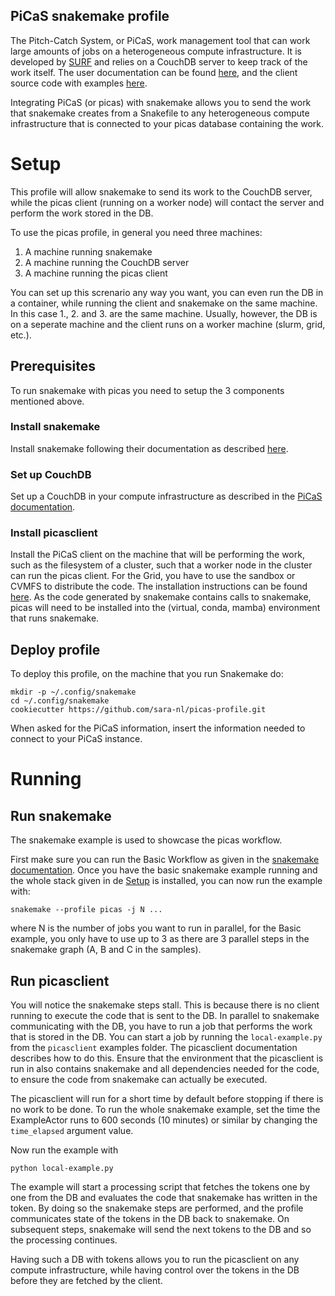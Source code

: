 PiCaS snakemake profile
-----------------------

The Pitch-Catch System, or PiCaS, work management tool that can work large amounts of jobs on a heterogeneous compute infrastructure. It  is developed by [SURF](http://www.surf.nl) and relies on a CouchDB server to keep track of the work itself. The user documentation can be found [here](https://doc.grid.surfsara.nl/en/latest/Pages/Practices/picas/picas_overview.html), and the client source code with examples [here](https://github.com/sara-nl/picasclient/).

Integrating PiCaS (or picas) with snakemake allows you to send the work that snakemake creates from a Snakefile to any heterogeneous compute infrastructure that is connected to your picas database containing the work.

Setup
=====

This profile will allow snakemake to send its work to the CouchDB server, while the picas client (running on a worker node) will contact the server and perform the work stored in the DB.

To use the picas profile, in general you need three machines:

1. A machine running snakemake
2. A machine running the CouchDB server
3. A machine running the picas client

You can set up this screnario any way you want, you can even run the DB in a container, while running the client and snakemake on the same machine. In this case 1., 2. and 3. are the same machine. Usually, however, the DB is on a seperate machine and the client runs on a worker machine (slurm, grid, etc.).

## Prerequisites

To run snakemake with picas you need to setup the 3 components mentioned above.

### Install snakemake
Install snakemake following their documentation as described [here](https://snakemake.readthedocs.io/en/stable/getting_started/installation.html).

### Set up CouchDB
Set up a CouchDB in your compute infrastructure as described in the [PiCaS documentation](https://doc.grid.surfsara.nl/en/latest/Pages/Practices/picas/picas_overview.html#picas-server-1).

### Install picasclient
Install the PiCaS client on the machine that will be performing the work, such as the filesystem of a cluster, such that a worker node in the cluster can run the picas client. For the Grid, you have to use the sandbox or CVMFS to distribute the code. The installation instructions can be found [here](https://github.com/sara-nl/picasclient/).
As the code generated by snakemake contains calls to snakemake, picas will need to be installed into the (virtual, conda, mamba) environment that runs snakemake.


## Deploy profile

To deploy this profile, on the machine that you run Snakemake do:

```
mkdir -p ~/.config/snakemake
cd ~/.config/snakemake
cookiecutter https://github.com/sara-nl/picas-profile.git
```

When asked for the PiCaS information, insert the information needed to connect to your PiCaS instance.

Running
=======

## Run snakemake

The snakemake example is used to showcase the picas workflow.

First make sure you can run the Basic Workflow as given in the [snakemake documentation](https://snakemake.readthedocs.io/en/stable/tutorial/basics.html).
Once you have the basic snakemake example running and the whole stack given in de [Setup](#Setup) is installed, you can now run the example with:

```
snakemake --profile picas -j N ...
```

where N is the number of jobs you want to run in parallel, for the Basic example, you only have to use up to 3 as there are 3 parallel steps in the snakemake graph (A, B and C in the samples).

## Run picasclient

You will notice the snakemake steps stall. This is because there is no client running to execute the code that is sent to the DB. 
In parallel to snakemake communicating with the DB, you have to run a job that performs the work that is stored in the DB. 
You can start a job by running the `local-example.py` from the `picasclient` examples folder. The picasclient documentation describes how to do this. 
Ensure that the environment that the picasclient is run in also contains snakemake and all dependencies needed for the code, to ensure the code from snakemake can actually be executed.

The picasclient will run for a short time by default before stopping if there is no work to be done. To run the whole snakemake example, set the time the ExampleActor runs to 600 seconds (10 minutes) or similar by changing the `time_elapsed` argument value. 

Now run the example with 

```
python local-example.py
``` 

The example will start a processing script that fetches the tokens one by one from the DB and evaluates the code that snakemake has written in the token. By doing so the snakemake steps are performed, and the profile communicates state of the tokens in the DB back to snakemake. On subsequent steps, snakemake will send the next tokens to the DB and so the processing continues.

Having such a DB with tokens allows you to run the picasclient on any compute infrastructure, while having control over the tokens in the DB before they are fetched by the client.

